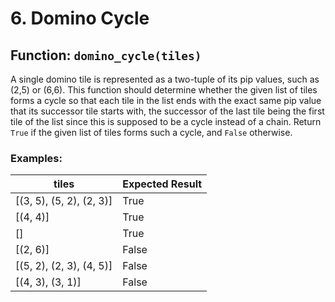 <h1>6. Domino Cycle</h1>

<h2>Function: <code>domino_cycle(tiles)</code></h2>

<p>
  A single domino tile is represented as a two-tuple of its pip values, such as (2,5) or (6,6). This
  function should determine whether the given list of tiles forms a cycle so that each tile in the list
  ends with the exact same pip value that its successor tile starts with, the successor of the last tile
  being the first tile of the list since this is supposed to be a cycle instead of a chain. Return <code>True</code> if
  the given list of tiles forms such a cycle, and <code>False</code> otherwise.
</p>

<h3>Examples:</h3>

<table>
  <thead>
    <tr>
      <th>tiles</th>
      <th>Expected Result</th>
    </tr>
  </thead>
  <tbody>
    <tr>
      <td>[(3, 5), (5, 2), (2, 3)]</td>
      <td>True</td>
    </tr>
    <tr>
      <td>[(4, 4)]</td>
      <td>True</td>
    </tr>
    <tr>
      <td>[]</td>
      <td>True</td>
    </tr>
    <tr>
      <td>[(2, 6)]</td>
      <td>False</td>
    </tr>
    <tr>
      <td>[(5, 2), (2, 3), (4, 5)]</td>
      <td>False</td>
    </tr>
    <tr>
      <td>[(4, 3), (3, 1)]</td>
      <td>False</td>
    </tr>
  </tbody>
</table>